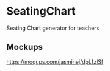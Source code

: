 SeatingChart
============

Seating Chart generator for teachers

## Mockups

https://moqups.com/jasminej/dpLfzISf
